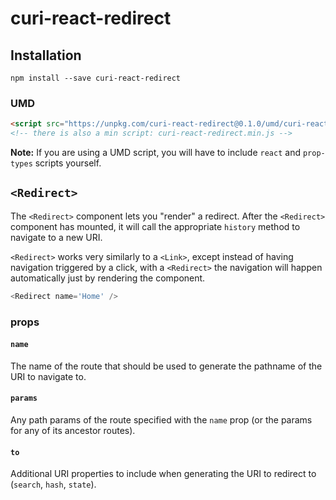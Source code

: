 # curi-react-redirect

## Installation

```
npm install --save curi-react-redirect
```

### UMD

```html
<script src="https://unpkg.com/curi-react-redirect@0.1.0/umd/curi-react-redirect.js"></script>
<!-- there is also a min script: curi-react-redirect.min.js -->
```

**Note:** If you are using a UMD script, you will have to include `react` and `prop-types` scripts yourself.

## `<Redirect>`

The `<Redirect>` component lets you "render" a redirect. After the `<Redirect>` component has mounted, it will call the appropriate `history` method to navigate to a new URI.

`<Redirect>` works very similarly to a `<Link>`, except instead of having navigation triggered by a click, with a `<Redirect>` the navigation will happen automatically just by rendering the component.

```js
<Redirect name='Home' />
```

### props

#### `name`

The name of the route that should be used to generate the pathname of the URI to navigate to.

#### `params`

Any path params of the route specified with the `name` prop (or the params for any of its ancestor routes).

#### `to`

Additional URI properties to include when generating the URI to redirect to (`search`, `hash`, `state`).
